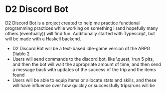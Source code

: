 # D2 Discord Bot

D2 Discord Bot is a project created to help me practice functional programming practices while working on something I (and hopefully many others (eventually)) will find fun. Additionally started with Typescript, but will be made with a Haskell backend.

-   D2 Discord Bot will be a text-based idle-game version of the ARPG Diablo 2
-   Users will send commands to the discord bot, like \quest, \run 5 pits, and then the bot will wait the appropriate amount of time, and then send a message back with updates of the success of the trip and the items found
-   Users will be able to equip items or allocate stats and skills, and these will have influence over how quickly or successfully trips/runs will be
